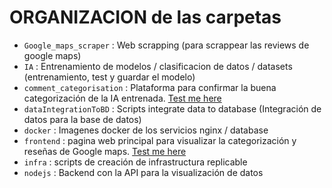# ORGANIZACION de las carpetas

- `Google_maps_scraper` : Web scrapping (para scrappear las reviews de google maps)
- `IA` : Entrenamiento de modelos / clasificacion de datos / datasets (entrenamiento, test y guardar el modelo)
- `comment_categorisation` : Plataforma para confirmar la buena categorización de la IA entrenada. [Test me here](http://3.138.51.8:81)
- `dataIntegrationToBD` : Scripts integrate data to database (Integración de datos para la base de datos)
- `docker` : Imagenes docker de los servicios nginx / database
- `frontend` : pagina web principal para visualizar la categorización y reseñas de Google maps. [Test me here](http://3.138.51.8:80)
- `infra` : scripts de creación de infrastructura replicable
- `nodejs` : Backend con la API para la visualización de datos
